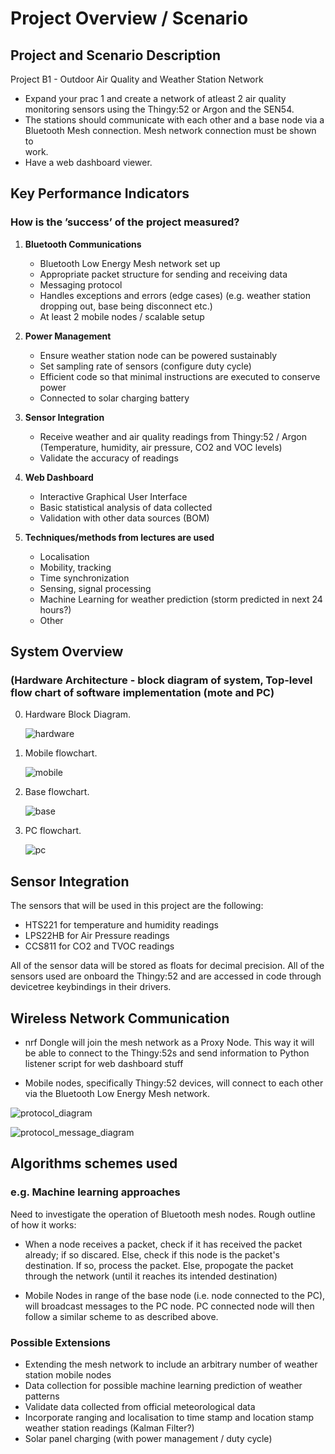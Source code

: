 # Project Overview / Scenario

## Project and Scenario Description 

Project B1 - Outdoor Air Quality and Weather Station Network 
* Expand	your	prac 1	and	create	a	network	of atleast	2 air	quality	
monitoring	sensors	using	the	Thingy:52 or	Argon and	the	SEN54.
*  The	stations	should	communicate	with	each	other	and	a	base	node	via	a	
Bluetooth	Mesh	connection. Mesh	network	connection	must	be	shown	to	
work.
* Have	a	web	dashboard	viewer.

## Key Performance Indicators
### How is the ’success’ of the project measured?

1.  **Bluetooth Communications**
    - Bluetooth Low Energy Mesh network set up
    - Appropriate packet structure for sending and receiving data 
    - Messaging protocol 
    - Handles exceptions and errors (edge cases) (e.g. weather station dropping out, base being disconnect etc.)
    - At least 2 mobile nodes / scalable setup 
2.  **Power Management**
    - Ensure weather station node can be powered sustainably
    - Set sampling rate of sensors (configure duty cycle)
    - Efficient code so that minimal instructions are executed to conserve power 
    - Connected to solar charging battery 
3.  **Sensor Integration**
    - Receive weather and air quality readings from Thingy:52 / Argon (Temperature, humidity, air pressure, CO2 and VOC levels)
    - Validate the accuracy of readings 
4.  **Web Dashboard**
    - Interactive Graphical User Interface
    - Basic statistical analysis of data collected
    - Validation with other data sources (BOM)
    
5.  **Techniques/methods from lectures are used**
    - Localisation
    - Mobility, tracking
    - Time synchronization
    - Sensing, signal processing
    - Machine Learning for weather prediction (storm predicted in next 24 hours?)
    - Other 

## System Overview
### (Hardware Architecture - block diagram of system, Top-level flow chart of software implementation (mote and PC)

0. Hardware Block Diagram. 

    ![hardware](img/mobile_block.drawio.png)
    

1. Mobile flowchart. 

    ![mobile](img/mobile_flowchart.drawio.png)
    
2. Base flowchart. 
    
    ![base](img/base_flowchart.drawio.png)
    
    
3. PC flowchart. 

    ![pc](img/pc_flowchart.drawio.png)
    
    


## Sensor Integration 
The sensors that will be used in this project are the following: 
* HTS221 for temperature and humidity readings
* LPS22HB for Air Pressure readings
* CCS811 for CO2 and TVOC readings 

All of the sensor data will be stored as floats for decimal precision. All of the sensors used are onboard the Thingy:52 and are accessed in code through devicetree keybindings in their drivers. 

## Wireless Network Communication

* nrf Dongle will join the mesh network as a Proxy Node. This way it will be able to connect to the Thingy:52s and send information to Python listener script for web dashboard stuff 

* Mobile nodes, specifically Thingy:52 devices, will connect to each other via the Bluetooth Low Energy Mesh network. 

![protocol_diagram](img/protocol_diagram.png)

![protocol_message_diagram](img/protocol_message_diagram.png)

## Algorithms schemes used
### e.g. Machine learning approaches

Need to investigate the operation of Bluetooth mesh nodes. Rough outline of how it works: 

* When a node receives a packet, check if it has received the packet already; if so discared. Else, check if this node is the packet's destination. If so, process the packet. Else, propogate the packet through the network (until it reaches its intended destination)

* Mobile Nodes in range of the base node (i.e. node connected to the PC), will broadcast messages to the PC node. PC connected node will then follow a similar scheme to as described above. 



### Possible Extensions

* Extending the mesh network to include an arbitrary number of weather station mobile nodes 
* Data collection for possible machine learning prediction of weather patterns
* Validate data collected from official meteorological data 
* Incorporate ranging and localisation to time stamp and location stamp weather station readings (Kalman Filter?)
* Solar panel charging (with power management / duty cycle)